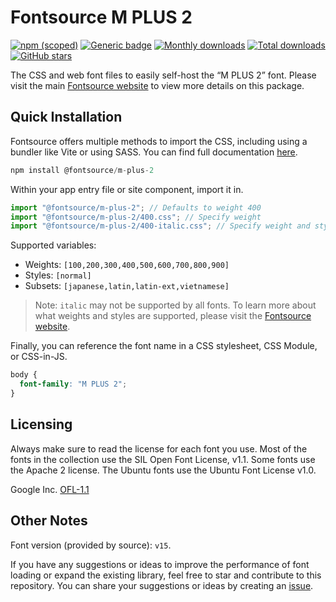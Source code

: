 # Fontsource M PLUS 2

[![npm (scoped)](https://img.shields.io/npm/v/@fontsource/m-plus-2?color=brightgreen)](https://www.npmjs.com/package/@fontsource/m-plus-2) [![Generic badge](https://img.shields.io/badge/fontsource-passing-brightgreen)](https://github.com/fontsource/fontsource) [![Monthly downloads](https://badgen.net/npm/dm/@fontsource/m-plus-2)](https://github.com/fontsource/fontsource) [![Total downloads](https://badgen.net/npm/dt/@fontsource/m-plus-2)](https://github.com/fontsource/fontsource) [![GitHub stars](https://img.shields.io/github/stars/fontsource/fontsource.svg?style=social&label=Star)](https://github.com/fontsource/fontsource/stargazers)

The CSS and web font files to easily self-host the “M PLUS 2” font. Please visit the main [Fontsource website](https://fontsource.org/fonts/m-plus-2) to view more details on this package.

## Quick Installation

Fontsource offers multiple methods to import the CSS, including using a bundler like Vite or using SASS. You can find full documentation [here](https://fontsource.org/docs/getting-started/introduction).

```javascript
npm install @fontsource/m-plus-2
```

Within your app entry file or site component, import it in.

```javascript
import "@fontsource/m-plus-2"; // Defaults to weight 400
import "@fontsource/m-plus-2/400.css"; // Specify weight
import "@fontsource/m-plus-2/400-italic.css"; // Specify weight and style
```

Supported variables:
- Weights: `[100,200,300,400,500,600,700,800,900]`
- Styles: `[normal]`
- Subsets: `[japanese,latin,latin-ext,vietnamese]`

> Note: `italic` may not be supported by all fonts. To learn more about what weights and styles are supported, please visit the [Fontsource website](https://fontsource.org/fonts/m-plus-2).

Finally, you can reference the font name in a CSS stylesheet, CSS Module, or CSS-in-JS.

```css
body {
  font-family: "M PLUS 2";
}
```

## Licensing
Always make sure to read the license for each font you use. Most of the fonts in the collection use the SIL Open Font License, v1.1. Some fonts use the Apache 2 license. The Ubuntu fonts use the Ubuntu Font License v1.0.

Google Inc.
[OFL-1.1](http://scripts.sil.org/OFL)

## Other Notes
Font version (provided by source): `v15`.

If you have any suggestions or ideas to improve the performance of font loading or expand the existing library, feel free to star and contribute to this repository. You can share your suggestions or ideas by creating an [issue](https://github.com/fontsource/fontsource/issues).